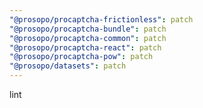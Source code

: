 ```yaml
---
"@prosopo/procaptcha-frictionless": patch
"@prosopo/procaptcha-bundle": patch
"@prosopo/procaptcha-common": patch
"@prosopo/procaptcha-react": patch
"@prosopo/procaptcha-pow": patch
"@prosopo/datasets": patch
---
```


lint
